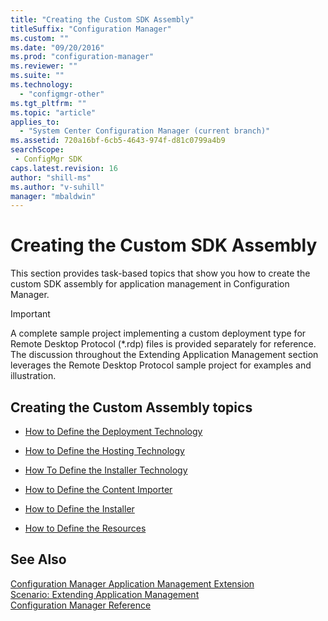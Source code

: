 ```yaml
---
title: "Creating the Custom SDK Assembly"
titleSuffix: "Configuration Manager"
ms.custom: ""
ms.date: "09/20/2016"
ms.prod: "configuration-manager"
ms.reviewer: ""
ms.suite: ""
ms.technology:
  - "configmgr-other"
ms.tgt_pltfrm: ""
ms.topic: "article"
applies_to:
  - "System Center Configuration Manager (current branch)"
ms.assetid: 720a16bf-6cb5-4643-974f-d81c0799a4b9searchScope: - ConfigMgr SDK
caps.latest.revision: 16
author: "shill-ms"
ms.author: "v-suhill"
manager: "mbaldwin"
---
```

# Creating the Custom SDK Assembly
This section provides task-based topics that show you how to create the custom SDK assembly for application management in Configuration Manager.  

> [!IMPORTANT]
>  A complete sample project implementing a custom deployment type for Remote Desktop Protocol (*.rdp) files is provided separately for reference. The discussion throughout the Extending Application Management section leverages the Remote Desktop Protocol sample project for examples and illustration.  

## Creating the Custom Assembly topics  

-   [How to Define the Deployment Technology](../../develop/apps/how-to-define-the-deployment-technology.md)  

-   [How to Define the Hosting Technology](../../develop/apps/how-to-define-the-hosting-technology.md)  

-   [How To Define the Installer Technology](../../develop/apps/how-to-define-the-installer-technology.md)  

-   [How to Define the Content Importer](../../develop/apps/how-to-define-the-content-importer.md)  

-   [How to Define the Installer](../../develop/apps/how-to-define-the-installer.md)  

-   [How to Define the Resources](../../develop/apps/how-to-define-the-resources.md)  

## See Also  
 [Configuration Manager Application Management Extension](../../develop/apps/application-management-extension.md)   
 [Scenario: Extending Application Management](../../develop/apps/scenario--extending-application-management.md)   
 [Configuration Manager Reference](../../develop/reference/configuration-manager-reference.md)
